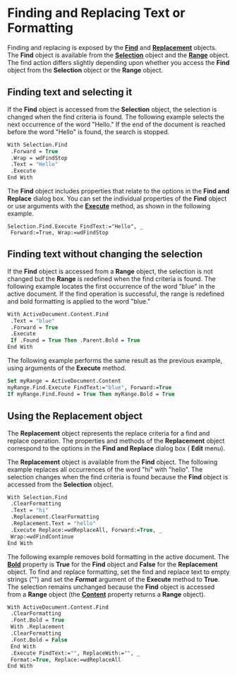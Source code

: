 
# Finding and Replacing Text or Formatting

Finding and replacing is exposed by the  **[Find](da822788-cad5-992a-a835-18cc574cc324.md)** and  **[Replacement](5d9615e4-f6ef-af5f-6e45-c382a88395c9.md)** objects. The  **Find** object is available from the **[Selection](7b574a91-c33e-ecfd-6783-6b7528b2ed8f.md)** object and the  **[Range](15a7a1c4-5f3f-5b6e-60e9-29688de3f274.md)** object. The find action differs slightly depending upon whether you access the  **Find** object from the **Selection** object or the **Range** object.


## Finding text and selecting it

If the  **Find** object is accessed from the **Selection** object, the selection is changed when the find criteria is found. The following example selects the next occurrence of the word "Hello." If the end of the document is reached before the word "Hello" is found, the search is stopped.


```vb
With Selection.Find 
 .Forward = True 
 .Wrap = wdFindStop 
 .Text = "Hello" 
 .Execute 
End With
```

The  **Find** object includes properties that relate to the options in the **Find and Replace** dialog box. You can set the individual properties of the **Find** object or use arguments with the **[Execute](3b607955-0e82-aa13-dad1-7a5069a57b9d.md)** method, as shown in the following example.




```
Selection.Find.Execute FindText:="Hello", _ 
 Forward:=True, Wrap:=wdFindStop
```


## Finding text without changing the selection

If the  **Find** object is accessed from a **Range** object, the selection is not changed but the **Range** is redefined when the find criteria is found. The following example locates the first occurrence of the word "blue" in the active document. If the find operation is successful, the range is redefined and bold formatting is applied to the word "blue."


```vb
With ActiveDocument.Content.Find 
 .Text = "blue" 
 .Forward = True 
 .Execute 
 If .Found = True Then .Parent.Bold = True 
End With
```

The following example performs the same result as the previous example, using arguments of the  **Execute** method.




```vb
Set myRange = ActiveDocument.Content 
myRange.Find.Execute FindText:="blue", Forward:=True 
If myRange.Find.Found = True Then myRange.Bold = True
```


## Using the Replacement object

The  **Replacement** object represents the replace criteria for a find and replace operation. The properties and methods of the **Replacement** object correspond to the options in the **Find and Replace** dialog box ( **Edit** menu).

The  **Replacement** object is available from the **Find** object. The following example replaces all occurrences of the word "hi" with "hello". The selection changes when the find criteria is found because the **Find** object is accessed from the **Selection** object.




```vb
With Selection.Find 
 .ClearFormatting 
 .Text = "hi" 
 .Replacement.ClearFormatting 
 .Replacement.Text = "hello" 
 .Execute Replace:=wdReplaceAll, Forward:=True, _ 
 Wrap:=wdFindContinue 
End With
```

The following example removes bold formatting in the active document. The  **[Bold](84e8d6b7-1be4-e1c5-c246-a6370011bc8b.md)** property is  **True** for the **Find** object and **False** for the **Replacement** object. To find and replace formatting, set the find and replace text to empty strings ("") and set the **_Format_** argument of the **Execute** method to **True**. The selection remains unchanged because the  **Find** object is accessed from a **Range** object (the **[Content](80578329-a648-1d4b-f83d-4b2d289813fb.md)** property returns a  **Range** object).




```vb
With ActiveDocument.Content.Find 
 .ClearFormatting 
 .Font.Bold = True 
 With .Replacement 
 .ClearFormatting 
 .Font.Bold = False 
 End With 
 .Execute FindText:="", ReplaceWith:="", _ 
 Format:=True, Replace:=wdReplaceAll 
End With
```


